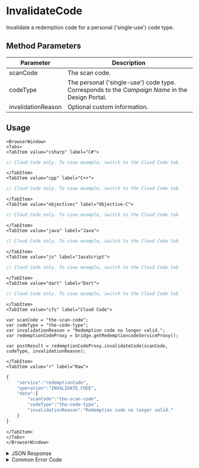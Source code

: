 # InvalidateCode

Invalidate a redemption code for a personal ('single-use') code type.

<PartialServop service_name="redemptionCode" operation_name="INVALIDATE_CODE" />

## Method Parameters

| Parameter          | Description                                                                                     |
| ------------------ | ----------------------------------------------------------------------------------------------- |
| scanCode           | The scan code.                                                                                  |
| codeType           | The personal ('single-use') code type. Corresponds to the _Campaign Name_ in the Design Portal. |
| invalidationReason | Optional custom information.                                                                    |

## Usage

```mdx-code-block
<BrowserWindow>
<Tabs>
<TabItem value="csharp" label="C#">
```

```csharp
// Cloud Code only. To view example, switch to the Cloud Code tab
```

```mdx-code-block
</TabItem>
<TabItem value="cpp" label="C++">
```

```cpp
// Cloud Code only. To view example, switch to the Cloud Code tab
```

```mdx-code-block
</TabItem>
<TabItem value="objectivec" label="Objective-C">
```

```objectivec
// Cloud Code only. To view example, switch to the Cloud Code tab
```

```mdx-code-block
</TabItem>
<TabItem value="java" label="Java">
```

```java
// Cloud Code only. To view example, switch to the Cloud Code tab
```

```mdx-code-block
</TabItem>
<TabItem value="js" label="JavaScript">
```

```javascript
// Cloud Code only. To view example, switch to the Cloud Code tab
```

```mdx-code-block
</TabItem>
<TabItem value="dart" label="Dart">
```

```dart
// Cloud Code only. To view example, switch to the Cloud Code tab
```

```mdx-code-block
</TabItem>
<TabItem value="cfs" label="Cloud Code">
```

```cfscript
var scanCode = "the-scan-code";
var codeType = "the-code-type";
var invalidationReason = "Redemption code no longer valid.";
var redemptionCodeProxy = bridge.getRedemptioncodeServiceProxy();

var postResult = redemptionCodeProxy.invalidateCode(scanCode, codeType, invalidationReason);
```

```mdx-code-block
</TabItem>
<TabItem value="r" label="Raw">
```

```r
{
    "service":"redemptionCode",
    "operation":"INVALIDATE_CODE",
    "data":{
        "scanCode":"the-scan-code",
        "codeType":"the-code-type",
        "invalidationReason":"Redemption code no longer valid."
    }
}
```

```mdx-code-block
</TabItem>
</Tabs>
</BrowserWindow>
```

<details>
<summary>JSON Response</summary>

```json
{
    "data": {
        "gameId": "23782",
        "scanCode": "hif4x-xgxgb-p7hei-x2jqy-jzrrk",
        "codeType": "ct",
        "redemptionCodeId": "1e73d56d-f043-4875-a347-1f06003bc7fd",
        "version": 2,
        "codeState": "Invalidated",
        "customCodeInfo": {},
        "customRedemptionInfo": {},
        "redeemedByProfileId": null,
        "redeemedByProfileName": null,
        "invalidationReason": "Redemption code no longer valid.",
        "createdAt": 1655498615494,
        "activatedAt": 1655498615494,
        "redeemedAt": null,
        "invalidatedAt": 1655499571944,
        "updatedAt": 1655498615494
    },
    "status": 200
}
```

</details>

<details>
<summary>Common Error Code</summary>

### Status Codes

| Code  | Name                           | Description                                                    |
| ----- | ------------------------------ | -------------------------------------------------------------- |
| 40395 | REDEMPTION_CODE_NOT_FOUND      | The specified code was not found                               |
| 40399 | REDEMPTION_CODE_TYPE_NOT_FOUND | The specified code type was not found                          |
| 40400 | REDEMPTION_CODE_INVALID        | Redemption code invalid                                        |
| 40753 | REDEMPTION_CODE_TYPE_DISABLED  | Invalid code. Redemption code type has been disabled           |
| 40755 | REDEMPTION_CODE_TYPE_MISMATCH  | Redemption code's code type does not match specified code type |

</details>
